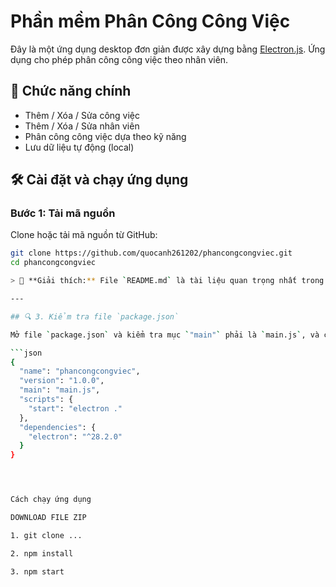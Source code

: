 # Phần mềm Phân Công Công Việc

Đây là một ứng dụng desktop đơn giản được xây dựng bằng [Electron.js](https://www.electronjs.org/). Ứng dụng cho phép phân công công việc theo nhân viên.

## 🚀 Chức năng chính

- Thêm / Xóa / Sửa công việc
- Thêm / Xóa / Sửa nhân viên
- Phân công công việc dựa theo kỹ năng
- Lưu dữ liệu tự động (local)

## 🛠️ Cài đặt và chạy ứng dụng

### Bước 1: Tải mã nguồn

Clone hoặc tải mã nguồn từ GitHub:

```bash
git clone https://github.com/quocanh261202/phancongcongviec.git
cd phancongcongviec

> 🧠 **Giải thích:** File `README.md` là tài liệu quan trọng nhất trong GitHub, giúp người khác hiểu và chạy được dự án của bạn.

---

## 🔍 3. Kiểm tra file `package.json`

Mở file `package.json` và kiểm tra mục `"main"` phải là `main.js`, và có lệnh `"start"` như sau:

```json
{
  "name": "phancongcongviec",
  "version": "1.0.0",
  "main": "main.js",
  "scripts": {
    "start": "electron ."
  },
  "dependencies": {
    "electron": "^28.2.0"
  }
}




Cách chạy ứng dụng

DOWNLOAD FILE ZIP

1. git clone ...

2. npm install

3. npm start


